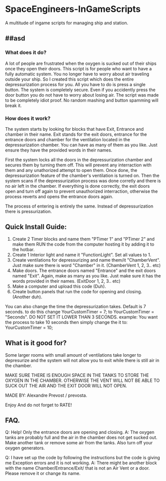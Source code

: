 # SpaceEngineers-InGameScripts
A multitude of ingame scripts for managing ship and station.

##asd
--
### What does it do?
A lot of people are frustrated when the oxygen is sucked out of their ships once they open their doors. 
This script is for people who want to have a fully automatic system. You no longer have to worry about air traveling outside your ship. 
So I created this script which does the entire depressurization process for you. All you have to do is press a single button. The system is completely secure. Even if you accidently press the door button you do not have to worry about losing air. 
The script was made to be completely idiot proof. No random mashing and button spamming will break it. 

### How does it work?
The system starts by looking for blocks that have Exit, Entrance and chamber in their name. Exit stands for the exit doors, entrance for the entrance doors and chamber for the ventilation located in the depressurization chamber. You can have as many of them as you like. Just ensure they have the provided words in their names. 

First the system locks all the doors in the depressurization chamber and secures them by turning them off. This will prevent any interraction with them and any unathorized attempt to open them. 
Once done, the depressurization feature of the chamber's ventilation is turned on. 
Then the system scans if the depressurization process was done corretly and there is no air left in the chamber. If everything is done correctly, the exit doors open and turn off again to prevent unauthorized interraction, otherwise the process reverts and opens the entrance doors again. 

The process of entering is entirely the same. Instead of depressurization there is pressurization. 



## Quick Install Guide:

1. Create 2 Timer blocks and name them "PTimer 1" and "PTimer 2" and make them 
RUN the code from the computer hosting it by adding it to the hotbar. 
2. Create 1 Interior light and name it "FunctionLight". Set all values to 1. 
3. Create ventilations for depressurizing and name them/it "ChamberVent". Just make sure there is 
word "Chamber" in it. (ChamberVent 1, 2, 3.. etc) 
4. Make doors. The entrance doors named "Entrance" and the exit doors named "Exit". Again, make as many as you like. 
Just make sure it has the words provided in their names. (ExitDoor 1, 2, 3.. etc) 
5. Make a computer and upload this code (Duh). 
6. Create button panels that run the code for opening and closing. (Another duh). 


You can also change the time the depressurization takes. Default is 7 seconds. 
to do this change YourCustomTimer = 7; to YourCustomTimer = "Seconds". 
DO NOT SET IT LOWER THAN 3 SECONDS. 
example: You want the process to take 10 seconds then simply change the it to: 
YourCustomTimer = 10; 

## What is it good for? 
Some larger rooms with small amount of ventilations take longer to depresurize and the system will 
not allow you to exit while there is still air in the chamber. 

MAKE SURE THERE IS ENOUGH SPACE IN THE TANKS TO STORE THE OXYGEN IN THE CHAMBER. 
OTHERWISE THE VENT WILL NOT BE ABLE TO SUCK OUT THE AIR AND THE EXIT DOOR WILL NOT OPEN. 

MADE BY: Alexandre Prevost / prevosta. 

Enjoy 
And do not forget to RATE! 

## FAQ.
Q: Help! Only the entrance doors are opening and closing. 
A: The oxygen tanks are probably full and the air in the chamber does not get sucked out. Make another tank or remove some air from the tanks. Also turn off your oxygen generators. 

Q: I have set up the code by following the instructions but the code is giving me Exception errors and it is not working. 
A: There might be another block with the name Chamber/Entrance/Exit/ that is not an Air Vent or a door. Please remove it or change its name.

